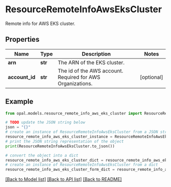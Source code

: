 # ResourceRemoteInfoAwsEksCluster

Remote info for AWS EKS cluster.

## Properties

Name | Type | Description | Notes
------------ | ------------- | ------------- | -------------
**arn** | **str** | The ARN of the EKS cluster. | 
**account_id** | **str** | The id of the AWS account. Required for AWS Organizations. | [optional] 

## Example

```python
from opal.models.resource_remote_info_aws_eks_cluster import ResourceRemoteInfoAwsEksCluster

# TODO update the JSON string below
json = "{}"
# create an instance of ResourceRemoteInfoAwsEksCluster from a JSON string
resource_remote_info_aws_eks_cluster_instance = ResourceRemoteInfoAwsEksCluster.from_json(json)
# print the JSON string representation of the object
print(ResourceRemoteInfoAwsEksCluster.to_json())

# convert the object into a dict
resource_remote_info_aws_eks_cluster_dict = resource_remote_info_aws_eks_cluster_instance.to_dict()
# create an instance of ResourceRemoteInfoAwsEksCluster from a dict
resource_remote_info_aws_eks_cluster_form_dict = resource_remote_info_aws_eks_cluster.from_dict(resource_remote_info_aws_eks_cluster_dict)
```
[[Back to Model list]](../README.md#documentation-for-models) [[Back to API list]](../README.md#documentation-for-api-endpoints) [[Back to README]](../README.md)


